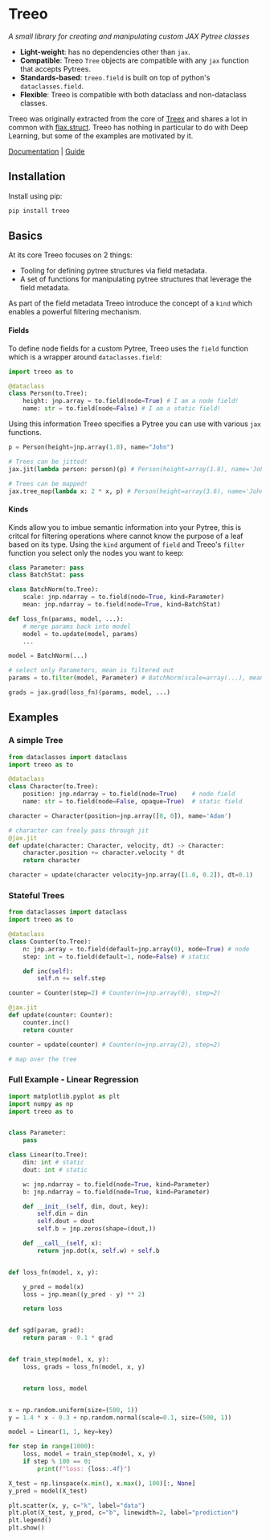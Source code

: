 # Treeo

_A small library for creating and manipulating custom JAX Pytree classes_

* **Light-weight**: has no dependencies other than `jax`.
* **Compatible**: Treeo `Tree` objects are compatible with any `jax` function that accepts Pytrees.
* **Standards-based**: `treeo.field` is built on top of python's `dataclasses.field`.
* **Flexible**: Treeo is compatible with both dataclass and non-dataclass classes.

Treeo was originally extracted from the core of [Treex](https://github.com/cgarciae/treex) and shares a lot in common with [flax.struct](https://flax.readthedocs.io/en/latest/flax.struct.html#module-flax.struct). Treeo has nothing in particular to do with Deep Learning, but some of the examples are motivated by it.

[Documentation](https://cgarciae.github.io/treeo) | [Guide](https://cgarciae.github.io/treeo/user-guide/intro)

## Installation
Install using pip:
```bash
pip install treeo
```

## Basics
At its core Treeo focuses on 2 things:

* Tooling for defining pytree structures via field metadata.
* A set of functions for manipulating pytree structures that leverage the field metadata.

As part of the field metadata Treeo introduce the concept of a `kind` which enables a powerful filtering mechanism.

#### Fields
To define node fields for a custom Pytree, Treeo uses the `field` function which is a wrapper around `dataclasses.field`:

```python
import treeo as to

@dataclass
class Person(to.Tree):
    height: jnp.array = to.field(node=True) # I am a node field!
    name: str = to.field(node=False) # I am a static field!
```

Using this information Treeo specifies a Pytree you can use with various `jax` functions.

```python
p = Person(height=jnp.array(1.8), name="John")

# Trees can be jitted!
jax.jit(lambda person: person)(p) # Person(height=array(1.8), name='John')

# Trees can be mapped!
jax.tree_map(lambda x: 2 * x, p) # Person(height=array(3.6), name='John')
```
#### Kinds
Kinds allow you to imbue semantic information into your Pytree, this is critcal for filtering operations where cannot know the purpose of a leaf based on its type. Using the `kind` argument of `field` and Treeo's `filter` function you select only the nodes you want to keep:

```python hl_lines="10"
class Parameter: pass
class BatchStat: pass

class BatchNorm(to.Tree):
    scale: jnp.ndarray = to.field(node=True, kind=Parameter)
    mean: jnp.ndarray = to.field(node=True, kind=BatchStat)

def loss_fn(params, model, ...):
    # merge params back into model
    model = to.update(model, params)
    ...

model = BatchNorm(...)

# select only Parameters, mean is filtered out
params = to.filter(model, Parameter) # BatchNorm(scale=array(...), mean=Nothing)

grads = jax.grad(loss_fn)(params, model, ...)
```

## Examples

### A simple Tree
```python
from dataclasses import dataclass
import treeo as to

@dataclass
class Character(to.Tree):
    position: jnp.ndarray = to.field(node=True)    # node field
    name: str = to.field(node=False, opaque=True)  # static field

character = Character(position=jnp.array([0, 0]), name='Adam')

# character can freely pass through jit
@jax.jit
def update(character: Character, velocity, dt) -> Character:
    character.position += character.velocity * dt
    return character

character = update(character velocity=jnp.array([1.0, 0.2]), dt=0.1)
```
### Stateful Trees
```python
from dataclasses import dataclass
import treeo as to

@dataclass
class Counter(to.Tree):
    n: jnp.array = to.field(default=jnp.array(0), node=True) # node
    step: int = to.field(default=1, node=False) # static

    def inc(self):
        self.n += self.step

counter = Counter(step=2) # Counter(n=jnp.array(0), step=2)

@jax.jit
def update(counter: Counter):
    counter.inc()
    return counter

counter = update(counter) # Counter(n=jnp.array(2), step=2)

# map over the tree
```

### Full Example - Linear Regression

```python
import matplotlib.pyplot as plt
import numpy as np
import treeo as to


class Parameter:
    pass

class Linear(to.Tree):
    din: int # static
    dout: int # static

    w: jnp.ndarray = to.field(node=True, kind=Parameter)
    b: jnp.ndarray = to.field(node=True, kind=Parameter)

    def __init__(self, din, dout, key):
        self.din = din
        self.dout = dout
        self.b = jnp.zeros(shape=(dout,))

    def __call__(self, x):
        return jnp.dot(x, self.w) + self.b


def loss_fn(model, x, y):

    y_pred = model(x)
    loss = jnp.mean((y_pred - y) ** 2)

    return loss


def sgd(param, grad):
    return param - 0.1 * grad


def train_step(model, x, y):
    loss, grads = loss_fn(model, x, y)


    return loss, model


x = np.random.uniform(size=(500, 1))
y = 1.4 * x - 0.3 + np.random.normal(scale=0.1, size=(500, 1))

model = Linear(1, 1, key=key)

for step in range(1000):
    loss, model = train_step(model, x, y)
    if step % 100 == 0:
        print(f"loss: {loss:.4f}")

X_test = np.linspace(x.min(), x.max(), 100)[:, None]
y_pred = model(X_test)

plt.scatter(x, y, c="k", label="data")
plt.plot(X_test, y_pred, c="b", linewidth=2, label="prediction")
plt.legend()
plt.show()
```
